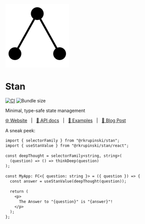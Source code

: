[![](packages/website/static/img/logo.svg)](https://rkrupinski.github.io/stan)

# Stan

[![CI](https://github.com/rkrupinski/stan/actions/workflows/ci.yml/badge.svg)](https://github.com/rkrupinski/stan/actions/workflows/ci.yml)
![Bundle size](https://img.shields.io/bundlejs/size/@rkrupinski/stan)

Minimal, type-safe state management

[🌐 Website](https://rkrupinski.github.io/stan) &nbsp;&nbsp;|&nbsp;&nbsp;
[📘 API docs](https://rkrupinski.github.io/stan/docs/api/state) &nbsp;&nbsp;|&nbsp;&nbsp;
[📝 Examples](https://rkrupinski.github.io/stan/docs/getting-started/examples) &nbsp;&nbsp;|&nbsp;&nbsp;
[📰 Blog Post](https://rkrupinski.com/post/introducing-stan)

A sneak peek:

```tsx
import { selectorFamily } from "@rkrupinski/stan";
import { useStanValue } from "@rkrupinski/stan/react";

const deepThought = selectorFamily<string, string>(
  (question) => () => thinkDeep(question)
);

const MyApp: FC<{ question: string }> = ({ question }) => {
  const answer = useStanValue(deepThought(question));

  return (
    <p>
      The Answer to "{question}" is "{answer}"!
    </p>
  );
};
```
